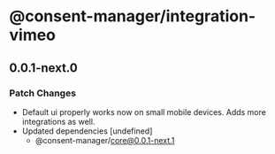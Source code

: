 # @consent-manager/integration-vimeo

## 0.0.1-next.0
### Patch Changes

- Default ui properly works now on small mobile devices. Adds more integrations as well.
- Updated dependencies [undefined]
  - @consent-manager/core@0.0.1-next.1
